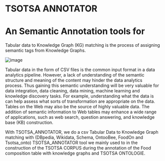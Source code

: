 # TSOTSA ANNOTATOR
# An Semantic Annotation tools for
Tabular data to Knowledge Graph (KG) matching is the process of assigning semantic tags from Knowledge Graphs. 

![image](https://user-images.githubusercontent.com/112019650/187585763-c03b4cf7-5238-42cc-bfaf-e9b2a19dbc37.png)

Tabular data in the form of CSV files is the common input format in a data analytics pipeline. However, a lack of understanding of the semantic structure and meaning of the content may hinder the data analytics process. Thus gaining this semantic understanding will be very valuable for data integration, data cleaning, data mining, machine learning and knowledge discovery tasks. For example, understanding what the data is can help assess what sorts of transformation are appropriate on the data.
Tables on the Web may also be the source of highly valuable data. 
The addition of semantic information to Web tables may enhance a wide range of applications, such as web search, question answering, and knowledge base (KB) construction.

With TSOTSA_ANNOTATOR, we do a csv Tabular Data to Knowledge Graph matching with (DBpedia, Wikidata, Schema, OntooBee, FoodOn and Tsotsa_onto) 
TSOTSA_ANNOTATOR tool we mainly used to in the construction of the TSOTSA CORPUS during the annotation of the Food composition table with knowledge graphs and TSOTSA ONTOLOGIE. 



